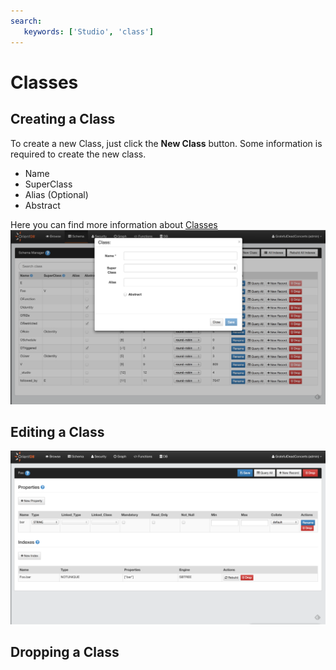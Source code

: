 ```yaml
---
search:
   keywords: ['Studio', 'class']
---
```


# Classes

## Creating a Class

To create a new Class, just click the **New Class** button.
Some information is required to create the new class.

* Name
* SuperClass
* Alias (Optional)
* Abstract 

Here you can find more information about [Classes](../../general/Schema.md#class)
![newClass](../../images/newClass.png)


## Editing a Class

![Class](../../images/class.png)


## Dropping a Class
